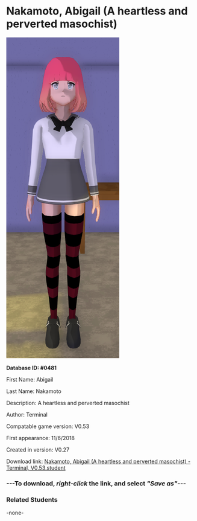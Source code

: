 # Nakamoto, Abigail (A heartless and perverted masochist)

<img src="../../Files/Images/Nakamoto, Abigail (A heartless and perverted masochist).png" title="Nakamoto, Abigail (A heartless and perverted masochist) - Terminal, V0.53">

**Database ID: #0481**

First Name: Abigail

Last Name: Nakamoto

Description: A heartless and perverted masochist

Author: Terminal

Compatable game version: V0.53

First appearance: 11/6/2018

Created in version: V0.27

Download link: <a href="https://raw.githubusercontent.com/Arbiter1223/Daigaku-Gurashi-Custom-Students/master/Files/Student%20Files/Nakamoto%2C%20Abigail%20(A%20heartless%20and%20perverted%20masochist)%20-%20Terminal%2C%20V0.53.student">Nakamoto, Abigail (A heartless and perverted masochist) - Terminal, V0.53.student</a>

### ---**To download, _right-click_ the link, and select _"Save as"_**---

### Related Students

-none-

